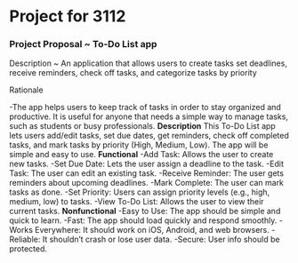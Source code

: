 # Project for 3112

### Project Proposal ~ To-Do List app

Description ~ An application that allows users to create tasks set deadlines, receive reminders, check off tasks, and categorize tasks by priority

Rationale

-The app helps users to keep track of tasks in order to stay organized and productive. It is useful for anyone that needs a simple way to manage tasks, such as students or busy professionals.
**Description**
This To-Do List app lets users add/edit tasks, set due dates, get reminders, check off completed tasks, and mark tasks by priority (High, Medium, Low). The app will be simple and easy to use.
**Functional**
      -Add Task: Allows the user to create new tasks.
      -Set Due Date: Lets the user assign a deadline to the task.
      -Edit Task: The user can edit an existing task.
      -Receive Reminder: The user gets reminders about upcoming deadlines.
      -Mark Complete: The user can mark tasks as done.
      -Set Priority: Users can assign priority levels (e.g., high, medium, low) to tasks.
      -View To-Do List: Allows the user to view their current tasks.
**Nonfunctional**
      -Easy to Use: The app should be simple and quick to learn.
      -Fast: The app should load quickly and respond smoothly.
      -Works Everywhere: It should work on iOS, Android, and web browsers.
      -Reliable: It shouldn’t crash or lose user data.
      -Secure: User info should be protected.

